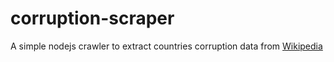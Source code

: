 # corruption-scraper
A simple nodejs crawler to extract countries corruption data from [Wikipedia](https://en.wikipedia.org/wiki/Corruption_Perceptions_Index)

